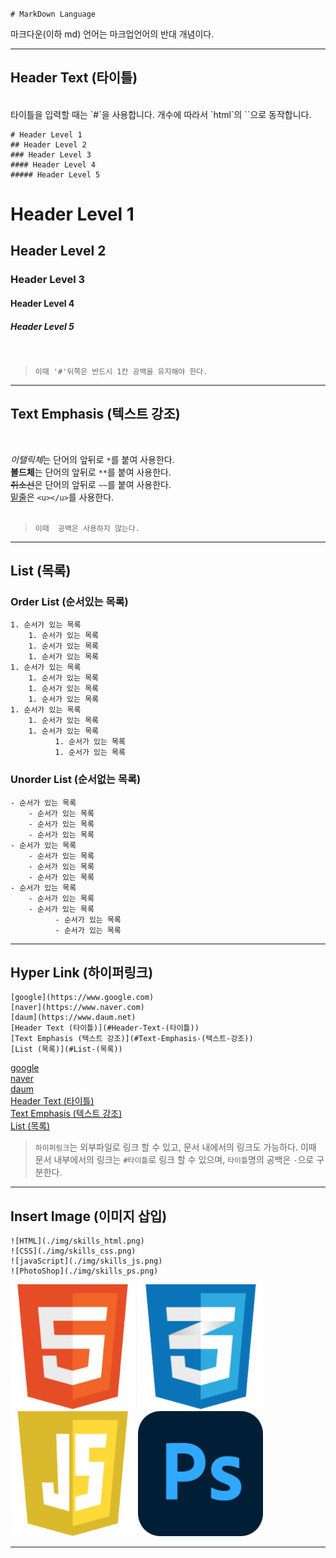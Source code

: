 `# MarkDown Language`


마크다운(이하 md) 언어는 마크업언어의 반대 개념이다.

---

## Header Text (타이틀)
<br>
타이틀을 입력할 때는 `#`을 사용합니다.
개수에 따라서 `html`의 `<hn>`으로 동작합니다.

```
# Header Level 1
## Header Level 2
### Header Level 3
#### Header Level 4
##### Header Level 5
```

# Header Level 1
## Header Level 2
### Header Level 3
#### Header Level 4
##### Header Level 5
<br>

>`이때 '#'뒤쪽은 반드시 1칸 공백을 유지해야 한다.`



---

## Text Emphasis (텍스트 강조)
<br>

*이탤릭체*는 단어의 앞뒤로 `*`를 붙여 사용한다.<br>
**볼드체**는 단어의 앞뒤로 `**`를 붙여 사용한다.<br>
~~취소선~~은 단어의 앞뒤로 `~~`를 붙여 사용한다.<br>
<u>밑줄</u>은 `<u></u>`를 사용한다.<br><br>

>`이때  공백은 사용하지 않는다.`

---

## List (목록)
### Order List (순서있는 목록)
```
1. 순서가 있는 목록
    1. 순서가 있는 목록
    1. 순서가 있는 목록
    1. 순서가 있는 목록
1. 순서가 있는 목록
    1. 순서가 있는 목록
    1. 순서가 있는 목록
    1. 순서가 있는 목록
1. 순서가 있는 목록
    1. 순서가 있는 목록
    1. 순서가 있는 목록
          1. 순서가 있는 목록
          1. 순서가 있는 목록
```
### Unorder List (순서없는 목록)
```
- 순서가 있는 목록
    - 순서가 있는 목록
    - 순서가 있는 목록
    - 순서가 있는 목록
- 순서가 있는 목록
    - 순서가 있는 목록
    - 순서가 있는 목록
    - 순서가 있는 목록
- 순서가 있는 목록
    - 순서가 있는 목록
    - 순서가 있는 목록
          - 순서가 있는 목록
          - 순서가 있는 목록
```

---

## Hyper Link (하이퍼링크)
```
[google](https://www.google.com)   
[naver](https://www.naver.com)   
[daum](https://www.daum.net)   
[Header Text (타이틀)](#Header-Text-(타이틀))   
[Text Emphasis (텍스트 강조)](#Text-Emphasis-(텍스트-강조))   
[List (목록)](#List-(목록))
```
[google](https://www.google.com)   
[naver](https://www.naver.com)   
[daum](https://www.daum.net)   
[Header Text (타이틀)](#Header-Text-(타이틀))   
[Text Emphasis (텍스트 강조)](#Text-Emphasis-(텍스트-강조))   
[List (목록)](#List-(목록))

>`하이퍼링크`는 외부파일로 링크 할 수 있고, 문서 내에서의 링크도 가능하다.
이때 문서 내부에서의 링크는 `#타이틀`로 링크 할 수 있으며, `타이틀`명의 공백은 `-`으로 구분한다.

---

## Insert Image (이미지 삽입)
```
![HTML](./img/skills_html.png)   
![CSS](./img/skills_css.png)   
![javaScript](./img/skills_js.png)   
![PhotoShop](./img/skills_ps.png)   
```
![HTML](./img/skills_html.png)
![CSS](./img/skills_css.png)
![javaScript](./img/skills_js.png)
![PhotoShop](./img/skills_ps.png) 

---
